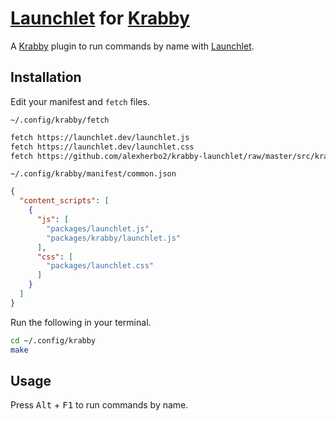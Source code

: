 # [Launchlet] for [Krabby]

[Krabby]: https://krabby.netlify.com
[Launchlet]: https://launchlet.dev

A [Krabby] plugin to run commands by name with [Launchlet].

## Installation

Edit your manifest and `fetch` files.

`~/.config/krabby/fetch`

``` sh
fetch https://launchlet.dev/launchlet.js
fetch https://launchlet.dev/launchlet.css
fetch https://github.com/alexherbo2/krabby-launchlet/raw/master/src/krabby/launchlet.js krabby/launchlet.js
```

`~/.config/krabby/manifest/common.json`

``` json
{
  "content_scripts": [
    {
      "js": [
        "packages/launchlet.js",
        "packages/krabby/launchlet.js"
      ],
      "css": [
        "packages/launchlet.css"
      ]
    }
  ]
}
```

Run the following in your terminal.

``` sh
cd ~/.config/krabby
make
```

## Usage

Press <kbd>Alt</kbd> + <kbd>F1</kbd> to run commands by name.
